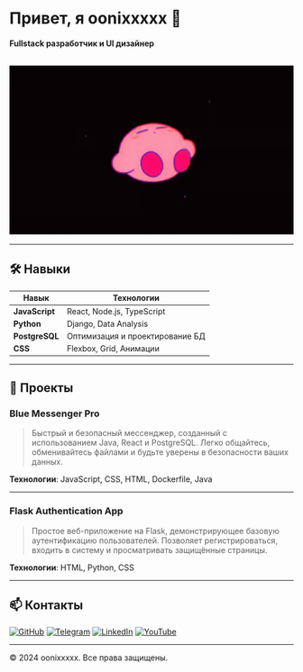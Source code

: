 # Привет, я oonixxxxx 👋

**Fullstack разработчик и UI дизайнер**

<br clear="both">

<div align="center">
  <img height="300" width="600" src="3ae792706e97941696b70b4763bd2963.gif"  />
</div>

---

## 🛠️ Навыки

| Навык         | Технологии                          |
|---------------|-------------------------------------|
| **JavaScript**| React, Node.js, TypeScript          |
| **Python**    | Django, Data Analysis               |
| **PostgreSQL**| Оптимизация и проектирование БД     |
| **CSS**       | Flexbox, Grid, Анимации             |

---

## 🚀 Проекты

### Blue Messenger Pro
> Быстрый и безопасный мессенджер, созданный с использованием Java, React и PostgreSQL. Легко общайтесь, обменивайтесь файлами и будьте уверены в безопасности ваших данных.

**Технологии**: JavaScript, CSS, HTML, Dockerfile, Java

---

### Flask Authentication App
> Простое веб-приложение на Flask, демонстрирующее базовую аутентификацию пользователей. Позволяет регистрироваться, входить в систему и просматривать защищённые страницы.

**Технологии**: HTML, Python, CSS

---

## 📫 Контакты

[![GitHub](https://img.shields.io/badge/GitHub-oonixxxxx-blue?style=flat-square&logo=github)](https://github.com/oonixxxxx)
[![Telegram](https://img.shields.io/badge/Telegram-onixexe-blue?style=flat-square&logo=telegram)](https://t.me/onixexe)
[![LinkedIn](https://img.shields.io/badge/LinkedIn-oonixxxxx-blue?style=flat-square&logo=linkedin)](https://linkedin.com)
[![YouTube](https://img.shields.io/badge/YouTube-oonixxxxx-red?style=flat-square&logo=youtube)](https://youtube.com)

---

© 2024 oonixxxxx. Все права защищены.
